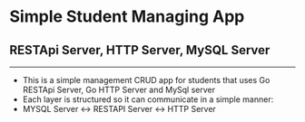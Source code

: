 # Simple Student Managing App 
## RESTApi Server, HTTP Server, MySQL Server
---
* This is a simple management CRUD app for students that uses Go RESTApi Server, Go HTTP Server and MySql server
* Each layer is structured so it can communicate in a simple manner:
* MYSQL Server <-> RESTAPI Server <-> HTTP Server